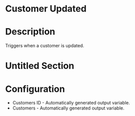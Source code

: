 ﻿# Customer Updated

# Description

Triggers when a customer is updated.

# Untitled Section

# Configuration







* Customers ID - Automatically generated output variable.
* Customers - Automatically generated output variable.
